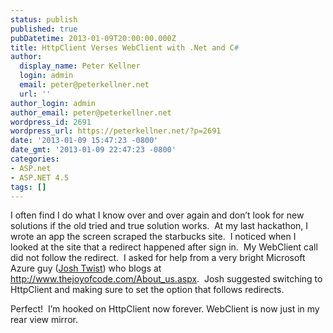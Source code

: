 ```yaml
---
status: publish
published: true
pubDatetime: 2013-01-09T20:00:00.000Z
title: HttpClient Verses WebClient with .Net and C#
author:
  display_name: Peter Kellner
  login: admin
  email: peter@peterkellner.net
  url: ''
author_login: admin
author_email: peter@peterkellner.net
wordpress_id: 2691
wordpress_url: https://peterkellner.net/?p=2691
date: '2013-01-09 15:47:23 -0800'
date_gmt: '2013-01-09 22:47:23 -0800'
categories:
- ASP.net
- ASP.NET 4.5
tags: []
---
```

<p>I often find I do what I know over and over again and don’t look for new solutions if the old tried and true solution works.&#160; At my last hackathon, I wrote an app the screen scraped the starbucks site.&#160; I noticed when I looked at the site that a redirect happened after sign in.&#160; My WebClient call did not follow the redirect.&#160; I asked for help from a very bright Microsoft Azure guy (<a href="https://twitter.com/joshtwist">Josh Twist</a>) who blogs at <a title="http://www.thejoyofcode.com/About_us.aspx" href="http://www.thejoyofcode.com/About_us.aspx">http://www.thejoyofcode.com/About_us.aspx</a>.&#160; Josh suggested switching to HttpClient and making sure to set the option that follows redirects.</p>
<p>Perfect!&#160; I’m hooked on HttpClient now forever. WebClient is now just in my rear view mirror.</p>
